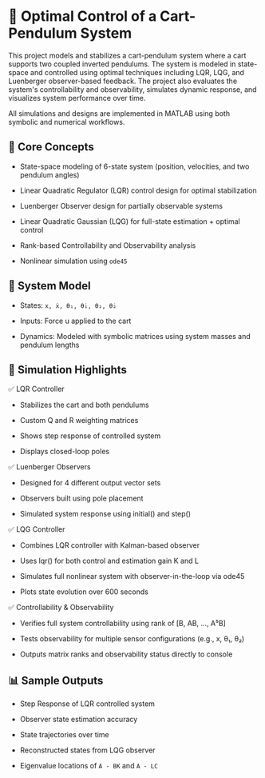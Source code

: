 # 🎯 Optimal Control of a Cart-Pendulum System
This project models and stabilizes a cart-pendulum system where a cart supports two coupled inverted pendulums. The system is modeled in state-space and controlled using optimal techniques including LQR, LQG, and Luenberger observer-based feedback. The project also evaluates the system's controllability and observability, simulates dynamic response, and visualizes system performance over time.

All simulations and designs are implemented in MATLAB using both symbolic and numerical workflows.

## 🧠 Core Concepts
* State-space modeling of 6-state system (position, velocities, and two pendulum angles)

* Linear Quadratic Regulator (LQR) control design for optimal stabilization

* Luenberger Observer design for partially observable systems

* Linear Quadratic Gaussian (LQG) for full-state estimation + optimal control

* Rank-based Controllability and Observability analysis

* Nonlinear simulation using ```ode45```

## 📐 System Model
* States:
```x, ẋ, θ₁, θ̇₁, θ₂, θ̇₂```

* Inputs:
Force u applied to the cart

* Dynamics:
Modeled with symbolic matrices using system masses and pendulum lengths

##  🔧 Simulation Highlights
✅ LQR Controller
* Stabilizes the cart and both pendulums

* Custom Q and R weighting matrices

* Shows step response of controlled system

* Displays closed-loop poles

✅ Luenberger Observers
* Designed for 4 different output vector sets

* Observers built using pole placement

* Simulated system response using initial() and step()

✅ LQG Controller
* Combines LQR controller with Kalman-based observer

* Uses lqr() for both control and estimation gain K and L

* Simulates full nonlinear system with observer-in-the-loop via ode45

* Plots state evolution over 600 seconds

✅ Controllability & Observability
* Verifies full system controllability using rank of [B, AB, ..., A⁵B]

* Tests observability for multiple sensor configurations (e.g., x, θ₁, θ₂)

* Outputs matrix ranks and observability status directly to console

## 📊 Sample Outputs
* Step Response of LQR controlled system

* Observer state estimation accuracy

* State trajectories over time

* Reconstructed states from LQG observer

* Eigenvalue locations of ```A - BK``` and ```A - LC```
